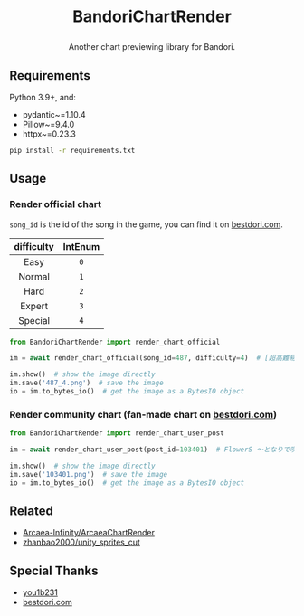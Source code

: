 # <p align="center">BandoriChartRender
<p align="center">Another chart previewing library for Bandori.

## Requirements

Python 3.9+, and:

 - pydantic~=1.10.4
 - Pillow~=9.4.0
 - httpx~=0.23.3

```bash
pip install -r requirements.txt
```

## Usage

### Render official chart

`song_id` is the id of the song in the game, you can find it on [bestdori.com](https://bestdori.com/).

| difficulty  | IntEnum |
|:-----------:|:-------:|
|    Easy     |   `0`   |
|   Normal    |   `1`   |
|    Hard     |   `2`   |
|   Expert    |   `3`   |
|   Special   |   `4`   |


```python
from BandoriChartRender import render_chart_official

im = await render_chart_official(song_id=487, difficulty=4)  # [超高難易度 新SPECIAL] 六兆年と一夜物語

im.show()  # show the image directly
im.save('487_4.png')  # save the image
io = im.to_bytes_io()  # get the image as a BytesIO object
```

### Render community chart (fan-made chart on [bestdori.com](https://bestdori.com/))

```python
from BandoriChartRender import render_chart_user_post

im = await render_chart_user_post(post_id=103401)  # FlowerS ～となりで咲く花のように～

im.show()  # show the image directly
im.save('103401.png')  # save the image
io = im.to_bytes_io()  # get the image as a BytesIO object
```

## Related

 - [Arcaea-Infinity/ArcaeaChartRender](https://github.com/Arcaea-Infinity/ArcaeaChartRender)
 - [zhanbao2000/unity_sprites_cut](https://github.com/zhanbao2000/unity_sprites_cut)

## Special Thanks

 - [you1b231](https://home.gamer.com.tw/you1b231)
 - [bestdori.com](https://bestdori.com/)
